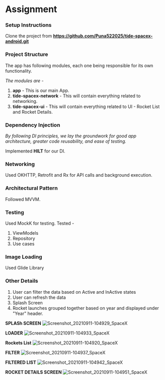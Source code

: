 # Assignment

### Setup Instructions

Clone the project from **https://github.com/Puna522025/tide-spacex-android.git**

### Project Structure

The app has following modules, each one being responsible for its own functionality.

_The modules are -_
1. **app** - This is our main App.
2. **tide-spacex-network** - This will contain everything related to networking.
3. **tide-spacex-ui** - This will contain everything related to UI - Rocket List and Rocket Details.

### Dependency Injection

_By following DI principles, we lay the groundwork for good app architecture, greater code reusability, and ease of testing._

Implemented **HILT** for our DI.

### Networking

Used OKHTTP, Retrofit and Rx for API calls and background execution.

### Architectural Pattern

Followed MVVM.

### Testing

Used MockK for testing. Tested - 
1. ViewModels
2. Repository
3. Use cases

### Image Loading

Used Glide Library

### Other Details

1. User can filter the data based on Active and InActive states
2. User can refresh the data
3. Splash Screen
4. Rocket launches grouped together based on year and displayed under "Year" header.

**SPLASh SCREEN**
![Screenshot_20210911-104929_SpaceX](https://user-images.githubusercontent.com/24222492/132937271-13592b16-5652-4ce5-959c-04303a820a53.jpg)

**LOADER**
![Screenshot_20210911-104933_SpaceX](https://user-images.githubusercontent.com/24222492/132937276-061ab594-fccb-4787-999e-6b7a0dad0bba.jpg)

**Rockets List**
![Screenshot_20210911-104920_SpaceX](https://user-images.githubusercontent.com/24222492/132937282-36633a8b-b510-449c-acde-e6496f8e66e9.jpg)

**FILTER**
![Screenshot_20210911-104937_SpaceX](https://user-images.githubusercontent.com/24222492/132937346-46313467-59a3-4d1d-b163-29df9e984a5d.jpg)

**FILTERED LIST**
![Screenshot_20210911-104942_SpaceX](https://user-images.githubusercontent.com/24222492/132937356-689a0f5c-0ed0-4099-bbbb-bdf929e46078.jpg)

**ROCKET DETAILS SCREEN**
![Screenshot_20210911-104951_SpaceX](https://user-images.githubusercontent.com/24222492/132937357-fd481f6c-b9f7-4d6c-949d-bafaee110f25.jpg)


